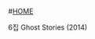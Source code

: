  #[HOME](https://github.com/GeekInTheClass/Coldplay/blob/master/README.md)

6집 Ghost Stories (2014)
